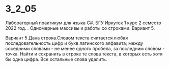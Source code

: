 # 3_2_05

Лабораторный практикум для языка C#. БГУ Иркутск 1 курс 2 семестр 2022 год. . Одномерные массивы и работы со строками. Вариант 5.

Вариант 5
Дана строка.Словом текста считается любая последовательность цифр и букв
латинского алфавита; между соседними словами - не менее одного пробела, за
последним словом - точка. Найти и сохранить в строке те слова текста, в которых есть
хотя бы одна цифра. Все остальные слова удалить.
